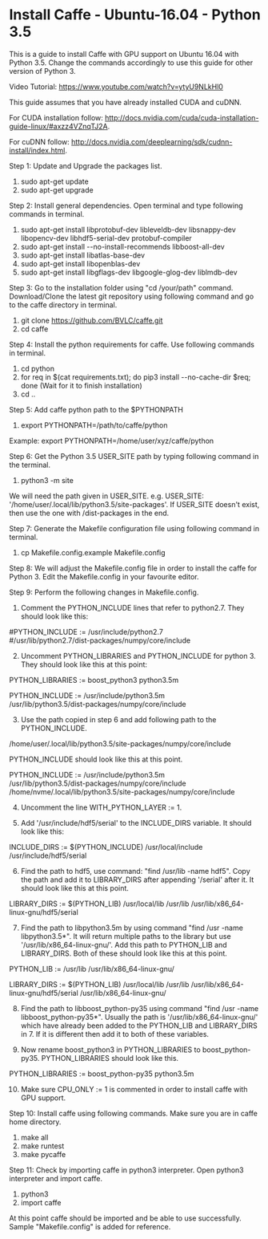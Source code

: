 # Install Caffe - Ubuntu-16.04 - Python 3.5
This is a guide to install Caffe with GPU support on Ubuntu 16.04 with Python 3.5. Change the commands accordingly to 
use this guide for other version of Python 3. 

Video Tutorial: https://www.youtube.com/watch?v=ytyU9NLkHl0

This guide assumes that you have already installed CUDA and cuDNN.

For CUDA installation follow: http://docs.nvidia.com/cuda/cuda-installation-guide-linux/#axzz4VZnqTJ2A.

For cuDNN follow: http://docs.nvidia.com/deeplearning/sdk/cudnn-install/index.html.

Step 1: Update and Upgrade the packages list.
1. sudo apt-get update
2. sudo apt-get upgrade

Step 2: Install general dependencies. Open terminal and type following commands in terminal.
1. sudo apt-get install libprotobuf-dev libleveldb-dev libsnappy-dev libopencv-dev libhdf5-serial-dev protobuf-compiler
2. sudo apt-get install --no-install-recommends libboost-all-dev
3. sudo apt-get install libatlas-base-dev
4. sudo apt-get install libopenblas-dev
5. sudo apt-get install libgflags-dev libgoogle-glog-dev liblmdb-dev

Step 3: Go to the installation folder using "cd /your/path" command. Download/Clone the latest git repository using following command and go to
the caffe directory in terminal.
1. git clone https://github.com/BVLC/caffe.git
2. cd caffe

Step 4: Install the python requirements for caffe. Use following commands in terminal.
1. cd python
2. for req in $(cat requirements.txt); do pip3 install --no-cache-dir $req; done (Wait for it to finish installation)
3. cd ..

Step 5: Add caffe python path to the $PYTHONPATH
1. export PYTHONPATH=/path/to/caffe/python

Example: export PYTHONPATH=/home/user/xyz/caffe/python

Step 6: Get the Python 3.5 USER_SITE path by typing following command in the terminal.
1. python3 -m site

We will need the path given in USER_SITE. e.g. USER_SITE: '/home/user/.local/lib/python3.5/site-packages'. If USER_SITE doesn't exist, then use the one with /dist-packages in the end.

Step 7: Generate the Makefile configuration file using following command in terminal.
1. cp Makefile.config.example Makefile.config

Step 8: We will adjust the Makefile.config file in order to install the caffe for Python 3. Edit the Makefile.config in your favourite editor.

Step 9: Perform the following changes in Makefile.config.
1. Comment the PYTHON_INCLUDE lines that refer to python2.7. They should look like this:

#PYTHON_INCLUDE := /usr/include/python2.7 \
#/usr/lib/python2.7/dist-packages/numpy/core/include

2. Uncomment PYTHON_LIBRARIES and PYTHON_INCLUDE for python 3. They should look like this at this point:

PYTHON_LIBRARIES := boost_python3 python3.5m

PYTHON_INCLUDE := /usr/include/python3.5m \
                 /usr/lib/python3.5/dist-packages/numpy/core/include
                 
3. Use the path copied in step 6 and add following path to the PYTHON_INCLUDE.

/home/user/.local/lib/python3.5/site-packages/numpy/core/include

PYTHON_INCLUDE should look like this at this point. 

PYTHON_INCLUDE := /usr/include/python3.5m \
                 /usr/lib/python3.5/dist-packages/numpy/core/include \
				 /home/nvme/.local/lib/python3.5/site-packages/numpy/core/include
         
4. Uncomment the line WITH_PYTHON_LAYER := 1.

5. Add '/usr/include/hdf5/serial' to the INCLUDE_DIRS variable. It should look like this:

INCLUDE_DIRS := $(PYTHON_INCLUDE) /usr/local/include /usr/include/hdf5/serial

6. Find the path to hdf5, use command: "find /usr/lib -name hdf5". Copy the path and add it to LIBRARY_DIRS after appending '/serial' after it. It should look like this at this point.

LIBRARY_DIRS := $(PYTHON_LIB) /usr/local/lib /usr/lib /usr/lib/x86_64-linux-gnu/hdf5/serial

7. Find the path to libpython3.5m by using command "find /usr -name libpython3.5*". It will return multiple paths to the library but use 
'/usr/lib/x86_64-linux-gnu/'. Add this path to PYTHON_LIB and LIBRARY_DIRS. Both of these should look like this at this point. 

PYTHON_LIB := /usr/lib /usr/lib/x86_64-linux-gnu/

LIBRARY_DIRS := $(PYTHON_LIB) /usr/local/lib /usr/lib /usr/lib/x86_64-linux-gnu/hdf5/serial /usr/lib/x86_64-linux-gnu/

8. Find the path to libboost_python-py35 using command "find /usr -name libboost_python-py35*". Usually the path is '/usr/lib/x86_64-linux-gnu/' 
which have already been added to the PYTHON_LIB and LIBRARY_DIRS in 7. If it is different then add it to both of these variables. 

9. Now rename boost_python3 in PYTHON_LIBRARIES to boost_python-py35. PYTHON_LIBRARIES should look like this.

PYTHON_LIBRARIES := boost_python-py35 python3.5m

10. Make sure CPU_ONLY := 1 is commented in order to install caffe with GPU support.

Step 10: Install caffe using following commands. Make sure you are in caffe home directory.

1. make all
2. make runtest
3. make pycaffe

Step 11: Check by importing caffe in python3 interpreter. Open python3 interpreter and import caffe.
1. python3
2. import caffe

At this point caffe should be imported and be able to use successfully. Sample "Makefile.config" is added for reference.
